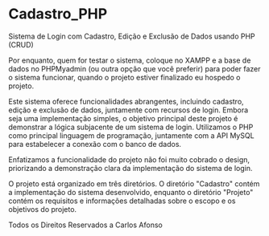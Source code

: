 # Cadastro_PHP
Sistema de Login com Cadastro, Edição e Exclusão de Dados usando PHP (CRUD)

Por enquanto, quem for testar o sistema, coloque no XAMPP e a base de dados no PHPMyadmin (ou outra opção que você preferir) para poder fazer o sistema funcionar, quando o projeto estiver finalizado eu hospedo o projeto.

Este sistema oferece funcionalidades abrangentes, incluindo cadastro, edição e exclusão de dados, juntamente com recursos de login. Embora seja uma implementação simples, o objetivo principal deste projeto é demonstrar a lógica subjacente de um sistema de login. Utilizamos o PHP como principal linguagem de programação, juntamente com a API MySQL para estabelecer a conexão com o banco de dados.

Enfatizamos a funcionalidade do projeto não foi muito cobrado o design, priorizando a demonstração clara da implementação do sistema de login.

O projeto está organizado em três diretórios. O diretório "Cadastro" contém a implementação do sistema desenvolvido, enquanto o diretório "Projeto" contém os requisitos e informações detalhadas sobre o escopo e os objetivos do projeto.

Todos os Direitos Reservados a Carlos Afonso
